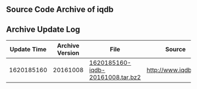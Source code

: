 
## Source Code Archive of iqdb

## Archive Update Log

| Update Time | Archive Version | File                                                                 | Source               | Download URL                                   |
| ----------- | --------------- | -------------------------------------------------------------------- | -------------------- | ---------------------------------------------- |
| 1620185160  | 20161008        | [1620185160-iqdb-20161008.tar.bz2](./Archives/1620185160-iqdb-20161008.tar.bz2) | http://www.iqdb.org/ | http://www.iqdb.org/code/iqdb-20161008.tar.bz2 |